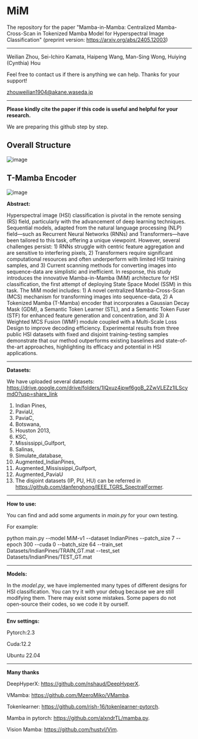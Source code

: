 # MiM

The repository for the paper "Mamba-in-Mamba: Centralized Mamba-Cross-Scan in Tokenized Mamba Model for Hyperspectral Image Classification" (preprint version: https://arxiv.org/abs/2405.12003)

------

Weilian Zhou, Sei-Ichiro Kamata, Haipeng Wang, Man-Sing Wong, Huiying (Cynthia) Hou

Feel free to contact us if there is anything we can help. Thanks for your support!

zhouweilian1904@akane.waseda.jp

------
**Please kindly cite the paper if this code is useful and helpful for your research.** 

We are preparing this github step by step.

Overall Structure
----------------------------------------
![image](https://github.com/zhouweilian1904/Mamba-in-Mamba/blob/main/whole%20structure.png)

T-Mamba Encoder
----------------------------------------
![image](https://github.com/zhouweilian1904/Mamba-in-Mamba/blob/main/T_mamba_3.png)

**Abstract:**

Hyperspectral image (HSI) classification is pivotal in the remote sensing (RS) field, particularly with the advancement of deep learning techniques. Sequential models, adapted from the natural language processing (NLP) field—such as Recurrent Neural Networks (RNNs) and Transformers—have been tailored to this task, offering a unique viewpoint. However, several challenges persist: 1) RNNs struggle with centric feature aggregation and are sensitive to interfering pixels, 2) Transformers require significant computational resources and often underperform with limited HSI training samples, and 3) Current scanning methods for converting images into sequence-data are simplistic and inefficient. In response, this study introduces the innovative Mamba-in-Mamba (MiM) architecture for HSI classification, the first attempt of deploying State Space Model (SSM) in this task. The MiM model includes: 1) A novel centralized Mamba-Cross-Scan (MCS) mechanism for transforming images into sequence-data, 2) A Tokenized Mamba (T-Mamba) encoder that incorporates a Gaussian Decay Mask (GDM), a Semantic Token Learner (STL), and a Semantic Token Fuser (STF) for enhanced feature generation and concentration, and 3) A Weighted MCS Fusion (WMF) module coupled with a Multi-Scale Loss Design to improve decoding efficiency. Experimental results from three public HSI datasets with fixed and disjoint training-testing samples demonstrate that our method outperforms existing baselines and state-of-the-art approaches, highlighting its efficacy and potential in HSI applications.

--------------------------------
**Datasets:**

We have uploaded several datasets: https://drive.google.com/drive/folders/1IQxuz4jpwf6goB_2ZwVLEZz1ILScymdO?usp=share_link
1. Indian Pines, 
2. PaviaU, 
3. PaviaC, 
4. Botswana, 
5. Houston 2013, 
6. KSC, 
7. Mississippi_Gulfport, 
8. Salinas, 
9. Simulate_database, 
10. Augmented_IndianPines, 
11. Augmented_Mississippi_Gulfport, 
12. Augmented_PaviaU
13. The disjoint datasets (IP, PU, HU) can be referred in https://github.com/danfenghong/IEEE_TGRS_SpectralFormer.

--------------------------------
**How to use:**

You can find and add some arguments in *main.py* for your own testing.

For example:

python main.py --model MiM-v1 --dataset IndianPines --patch_size 7 --epoch 300 --cuda 0 --batch_size 64 --train_set Datasets/IndianPines/TRAIN_GT.mat --test_set Datasets/IndianPines/TEST_GT.mat

--------------------------------
**Models:**

In the *model.py*, we have implemented many types of different designs for HSI classification. You can try it with your debug because we are still modifying them. There may exist some mistakes. 
Some papers do not open-source their codes, so we code it by ourself.

--------------------------------
**Env settings:**

Pytorch:2.3

Cuda:12.2

Ubuntu 22.04

---------------------------------
**Many thanks**

DeepHyperX: https://github.com/nshaud/DeepHyperX.

VMamba: https://github.com/MzeroMiko/VMamba.

Tokenlearner: https://github.com/rish-16/tokenlearner-pytorch.

Mamba in pytorch: https://github.com/alxndrTL/mamba.py.

Vision Mamba: https://github.com/hustvl/Vim.





